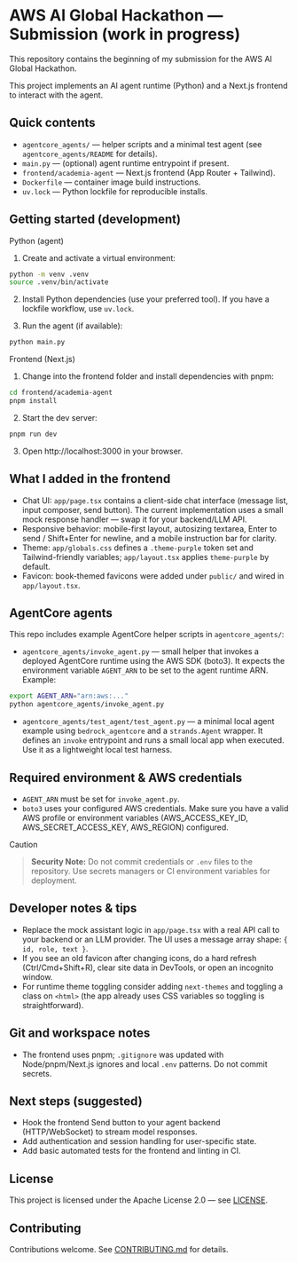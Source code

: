 # AWS AI Global Hackathon — Submission (work in progress)

This repository contains the beginning of my submission for the AWS AI Global Hackathon.

This project implements an AI agent runtime (Python) and a Next.js frontend to interact with the agent.

Quick contents
--------------
- `agentcore_agents/` — helper scripts and a minimal test agent (see `agentcore_agents/README` for details).
- `main.py` — (optional) agent runtime entrypoint if present.
- `frontend/academia-agent` — Next.js frontend (App Router + Tailwind).
- `Dockerfile` — container image build instructions.
- `uv.lock` — Python lockfile for reproducible installs.

Getting started (development)
-----------------------------
Python (agent)

1. Create and activate a virtual environment:

```bash
python -m venv .venv
source .venv/bin/activate
```

2. Install Python dependencies (use your preferred tool). If you have a lockfile workflow, use `uv.lock`.

3. Run the agent (if available):

```bash
python main.py
```

Frontend (Next.js)

1. Change into the frontend folder and install dependencies with pnpm:

```bash
cd frontend/academia-agent
pnpm install
```

2. Start the dev server:

```bash
pnpm run dev
```

3. Open http://localhost:3000 in your browser.

## What I added in the frontend

- Chat UI: `app/page.tsx` contains a client-side chat interface (message list, input composer, send button). The current implementation uses a small mock response handler — swap it for your backend/LLM API.
- Responsive behavior: mobile-first layout, autosizing textarea, Enter to send / Shift+Enter for newline, and a mobile instruction bar for clarity.
- Theme: `app/globals.css` defines a `.theme-purple` token set and Tailwind-friendly variables; `app/layout.tsx` applies `theme-purple` by default.
- Favicon: book-themed favicons were added under `public/` and wired in `app/layout.tsx`.

## AgentCore agents

This repo includes example AgentCore helper scripts in `agentcore_agents/`:

- `agentcore_agents/invoke_agent.py` — small helper that invokes a deployed AgentCore runtime using the AWS SDK (boto3). It expects the environment variable `AGENT_ARN` to be set to the agent runtime ARN. Example:

```bash
export AGENT_ARN="arn:aws:..."
python agentcore_agents/invoke_agent.py
```

- `agentcore_agents/test_agent/test_agent.py` — a minimal local agent example using `bedrock_agentcore` and a `strands.Agent` wrapper. It defines an `invoke` entrypoint and runs a small local app when executed. Use it as a lightweight local test harness.

## Required environment & AWS credentials

- `AGENT_ARN` must be set for `invoke_agent.py`.
- `boto3` uses your configured AWS credentials. Make sure you have a valid AWS profile or environment variables (AWS_ACCESS_KEY_ID, AWS_SECRET_ACCESS_KEY, AWS_REGION) configured.

> [!CAUTION]

> **Security Note:** Do not commit credentials or `.env` files to the repository. Use secrets managers or CI environment variables for deployment.

## Developer notes & tips

- Replace the mock assistant logic in `app/page.tsx` with a real API call to your backend or an LLM provider. The UI uses a message array shape: `{ id, role, text }`.
- If you see an old favicon after changing icons, do a hard refresh (Ctrl/Cmd+Shift+R), clear site data in DevTools, or open an incognito window.
- For runtime theme toggling consider adding `next-themes` and toggling a class on `<html>` (the app already uses CSS variables so toggling is straightforward).

## Git and workspace notes

- The frontend uses pnpm; `.gitignore` was updated with Node/pnpm/Next.js ignores and local `.env` patterns. Do not commit secrets.

## Next steps (suggested)

- Hook the frontend Send button to your agent backend (HTTP/WebSocket) to stream model responses.
- Add authentication and session handling for user-specific state.
- Add basic automated tests for the frontend and linting in CI.

## License

This project is licensed under the Apache License 2.0 — see [LICENSE](./LICENSE).

## Contributing

Contributions welcome. See [CONTRIBUTING.md](./CONTRIBUTING.md) for details.
